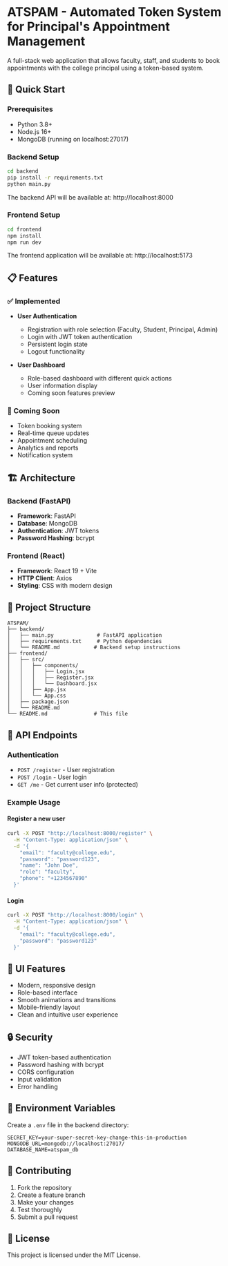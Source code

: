 # ATSPAM - Automated Token System for Principal's Appointment Management

A full-stack web application that allows faculty, staff, and students to book appointments with the college principal using a token-based system.

## 🚀 Quick Start

### Prerequisites
- Python 3.8+
- Node.js 16+
- MongoDB (running on localhost:27017)

### Backend Setup
```bash
cd backend
pip install -r requirements.txt
python main.py
```

The backend API will be available at: http://localhost:8000

### Frontend Setup
```bash
cd frontend
npm install
npm run dev
```

The frontend application will be available at: http://localhost:5173

## 📋 Features

### ✅ Implemented
- **User Authentication**
  - Registration with role selection (Faculty, Student, Principal, Admin)
  - Login with JWT token authentication
  - Persistent login state
  - Logout functionality

- **User Dashboard**
  - Role-based dashboard with different quick actions
  - User information display
  - Coming soon features preview

### 🚧 Coming Soon
- Token booking system
- Real-time queue updates
- Appointment scheduling
- Analytics and reports
- Notification system

## 🏗️ Architecture

### Backend (FastAPI)
- **Framework**: FastAPI
- **Database**: MongoDB
- **Authentication**: JWT tokens
- **Password Hashing**: bcrypt

### Frontend (React)
- **Framework**: React 19 + Vite
- **HTTP Client**: Axios
- **Styling**: CSS with modern design

## 📁 Project Structure

```
ATSPAM/
├── backend/
│   ├── main.py              # FastAPI application
│   ├── requirements.txt     # Python dependencies
│   └── README.md           # Backend setup instructions
├── frontend/
│   ├── src/
│   │   ├── components/
│   │   │   ├── Login.jsx
│   │   │   ├── Register.jsx
│   │   │   └── Dashboard.jsx
│   │   ├── App.jsx
│   │   └── App.css
│   ├── package.json
│   └── README.md
└── README.md               # This file
```

## 🔧 API Endpoints

### Authentication
- `POST /register` - User registration
- `POST /login` - User login
- `GET /me` - Get current user info (protected)

### Example Usage

#### Register a new user
```bash
curl -X POST "http://localhost:8000/register" \
  -H "Content-Type: application/json" \
  -d '{
    "email": "faculty@college.edu",
    "password": "password123",
    "name": "John Doe",
    "role": "faculty",
    "phone": "+1234567890"
  }'
```

#### Login
```bash
curl -X POST "http://localhost:8000/login" \
  -H "Content-Type: application/json" \
  -d '{
    "email": "faculty@college.edu",
    "password": "password123"
  }'
```

## 🎨 UI Features

- Modern, responsive design
- Role-based interface
- Smooth animations and transitions
- Mobile-friendly layout
- Clean and intuitive user experience

## 🔒 Security

- JWT token-based authentication
- Password hashing with bcrypt
- CORS configuration
- Input validation
- Error handling

## 📝 Environment Variables

Create a `.env` file in the backend directory:
```
SECRET_KEY=your-super-secret-key-change-this-in-production
MONGODB_URL=mongodb://localhost:27017/
DATABASE_NAME=atspam_db
```

## 🤝 Contributing

1. Fork the repository
2. Create a feature branch
3. Make your changes
4. Test thoroughly
5. Submit a pull request

## 📄 License

This project is licensed under the MIT License. 